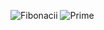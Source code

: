 ![Fibonacii](https://github.com/Shanisoni/2200271549004/assets/134639145/24b0cdaf-f7f2-4a9e-b527-d3f7acb6020b)
![Prime](https://github.com/Shanisoni/2200271549004/assets/134639145/f1300bc3-2e3a-419b-b186-5a154e4cf74d)
